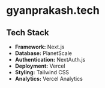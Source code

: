 # gyanprakash.tech




## Tech Stack

- **Framework:** Next.js
- **Database:** PlanetScale
- **Authentication:** NextAuth.js
- **Deployment:** Vercel
- **Styling:** Tailwind CSS
- **Analytics:** Vercel Analytics
